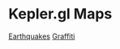 # Kepler.gl Maps

[Earthquakes](https://thiagobc23.github.io/kepler-maps/earthquake.html)
[Graffiti](https://thiagobc23.github.io/kepler-maps/graffiti.html)

